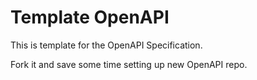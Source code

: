 # Template OpenAPI

This is template for the OpenAPI Specification.

Fork it and save some time setting up new OpenAPI repo.